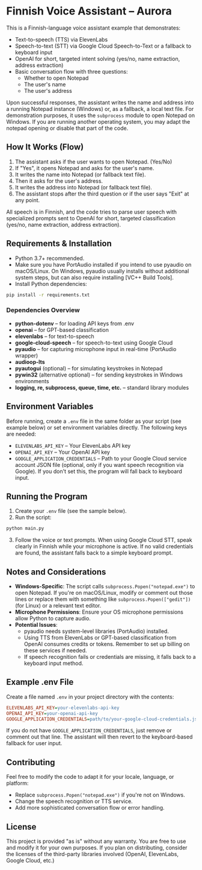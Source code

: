 # Finnish Voice Assistant – Aurora

This is a Finnish-language voice assistant example that demonstrates:

- Text-to-speech (TTS) via ElevenLabs
- Speech-to-text (STT) via Google Cloud Speech-to-Text or a fallback to keyboard input
- OpenAI for short, targeted intent solving (yes/no, name extraction, address extraction)
- Basic conversation flow with three questions:
  - Whether to open Notepad
  - The user's name
  - The user's address

Upon successful responses, the assistant writes the name and address into a running Notepad instance (Windows) or, as a fallback, a local text file. For demonstration purposes, it uses the `subprocess` module to open Notepad on Windows. If you are running another operating system, you may adapt the notepad opening or disable that part of the code.

## How It Works (Flow)

1. The assistant asks if the user wants to open Notepad. (Yes/No)
2. If "Yes", it opens Notepad and asks for the user's name.
3. It writes the name into Notepad (or fallback text file).
4. Then it asks for the user's address.
5. It writes the address into Notepad (or fallback text file).
6. The assistant stops after the third question or if the user says "Exit" at any point.

All speech is in Finnish, and the code tries to parse user speech with specialized prompts sent to OpenAI for short, targeted classification (yes/no, name extraction, address extraction).

## Requirements & Installation

- Python 3.7+ recommended.
- Make sure you have PortAudio installed if you intend to use pyaudio on macOS/Linux. On Windows, pyaudio usually installs without additional system steps, but can also require installing [VC++ Build Tools].
- Install Python dependencies:

```bash
pip install -r requirements.txt
```

### Dependencies Overview

- **python-dotenv** – for loading API keys from .env
- **openai** – for GPT-based classification
- **elevenlabs** – for text-to-speech
- **google-cloud-speech** – for speech-to-text using Google Cloud
- **pyaudio** – for capturing microphone input in real-time (PortAudio wrapper)
- **audioop-lts**
- **pyautogui** (optional) – for simulating keystrokes in Notepad
- **pywin32** (alternative optional) – for sending keystrokes in Windows environments
- **logging, re, subprocess, queue, time, etc.** – standard library modules

## Environment Variables

Before running, create a `.env` file in the same folder as your script (see example below) or set environment variables directly. The following keys are needed:

- `ELEVENLABS_API_KEY` – Your ElevenLabs API key
- `OPENAI_API_KEY` – Your OpenAI API key
- `GOOGLE_APPLICATION_CREDENTIALS` – Path to your Google Cloud service account JSON file (optional, only if you want speech recognition via Google). If you don't set this, the program will fall back to keyboard input.

## Running the Program

1. Create your `.env` file (see the sample below).
2. Run the script:

```bash
python main.py
```

3. Follow the voice or text prompts. When using Google Cloud STT, speak clearly in Finnish while your microphone is active. If no valid credentials are found, the assistant falls back to a simple keyboard prompt.

## Notes and Considerations

- **Windows-Specific**: The script calls `subprocess.Popen("notepad.exe")` to open Notepad. If you're on macOS/Linux, modify or comment out those lines or replace them with something like `subprocess.Popen(["gedit"])` (for Linux) or a relevant text editor.
- **Microphone Permissions**: Ensure your OS microphone permissions allow Python to capture audio.
- **Potential Issues**:
  - pyaudio needs system-level libraries (PortAudio) installed.
  - Using TTS from ElevenLabs or GPT-based classification from OpenAI consumes credits or tokens. Remember to set up billing on these services if needed.
  - If speech recognition fails or credentials are missing, it falls back to a keyboard input method.

## Example .env File

Create a file named `.env` in your project directory with the contents:

```ini
ELEVENLABS_API_KEY=your-elevenlabs-api-key
OPENAI_API_KEY=your-openai-api-key
GOOGLE_APPLICATION_CREDENTIALS=path/to/your-google-cloud-credentials.json
```

If you do not have `GOOGLE_APPLICATION_CREDENTIALS`, just remove or comment out that line.
The assistant will then revert to the keyboard-based fallback for user input.

## Contributing

Feel free to modify the code to adapt it for your locale, language, or platform:

- Replace `subprocess.Popen("notepad.exe")` if you're not on Windows.
- Change the speech recognition or TTS service.
- Add more sophisticated conversation flow or error handling.

## License

This project is provided "as is" without any warranty. You are free to use and modify it for your own purposes. If you plan on distributing, consider the licenses of the third-party libraries involved (OpenAI, ElevenLabs, Google Cloud, etc.)
